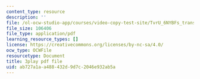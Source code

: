 ```yaml
---
content_type: resource
description: ''
file: /ol-ocw-studio-app/courses/video-copy-test-site/TvrU_6NYBFs_transcript.pdf
file_size: 106406
file_type: application/pdf
learning_resource_types: []
license: https://creativecommons.org/licenses/by-nc-sa/4.0/
ocw_type: OCWFile
resourcetype: Document
title: 3play pdf file
uid: ab727a1a-a488-432d-9d7c-2046e932ab5a
---
```

